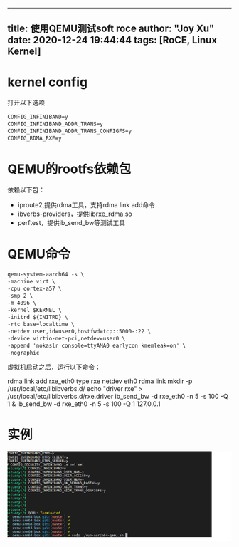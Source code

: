 
---
title: 使用QEMU测试soft roce
author: "Joy Xu"
date: 2020-12-24 19:44:44
tags: [RoCE, Linux Kernel]
---

# kernel config

打开以下选项

	CONFIG_INFINIBAND=y
	CONFIG_INFINIBAND_ADDR_TRANS=y
	CONFIG_INFINIBAND_ADDR_TRANS_CONFIGFS=y
	CONFIG_RDMA_RXE=y

# QEMU的rootfs依赖包

依赖以下包：

* iproute2,提供rdma工具，支持rdma link add命令
* ibverbs-providers，提供librxe_rdma.so
* perftest，提供ib_send_bw等测试工具

# QEMU命令

	qemu-system-aarch64 -s \
	-machine virt \
	-cpu cortex-a57 \
	-smp 2 \
	-m 4096 \
	-kernel $KERNEL \
	-initrd ${INITRD} \
	-rtc base=localtime \
	-netdev user,id=user0,hostfwd=tcp::5000-:22 \
	-device virtio-net-pci,netdev=user0 \
	-append 'nokaslr console=ttyAMA0 earlycon kmemleak=on' \
	-nographic

 虚拟机启动之后，运行以下命令：

 rdma link add rxe_eth0 type rxe netdev eth0
 rdma link
 mkdir -p /usr/local/etc/libibverbs.d/
 echo "driver rxe" > /usr/local/etc/libibverbs.d/rxe.driver
 ib_send_bw -d rxe_eth0 -n 5 -s 100 -Q 1 &
 ib_send_bw -d rxe_eth0 -n 5 -s 100 -Q 1 127.0.0.1

# 实例

![soft RDMA运行实例](/images/soft_rdma.gif)
